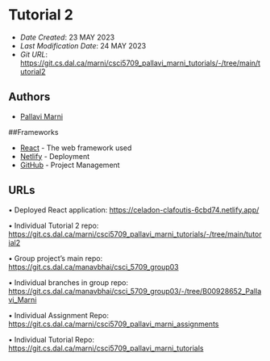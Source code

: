 # Tutorial 2

* *Date Created*: 23 MAY 2023
* *Last Modification Date*: 24 MAY 2023
* *Git URL*: https://git.cs.dal.ca/marni/csci5709_pallavi_marni_tutorials/-/tree/main/tutorial2

## Authors

* [Pallavi Marni](pl381965@dal.ca) 


##Frameworks

* [React](https://react.dev/) - The web framework used
* [Netlify](https://www.netlify.com/) - Deployment
* [GitHub](https://github.com/) - Project Management

## URLs

• Deployed React application: https://celadon-clafoutis-6cbd74.netlify.app/

• Individual Tutorial 2 repo: https://git.cs.dal.ca/marni/csci5709_pallavi_marni_tutorials/-/tree/main/tutorial2

• Group project’s main repo: https://git.cs.dal.ca/manavbhai/csci_5709_group03

• Individual branches in group repo: https://git.cs.dal.ca/manavbhai/csci_5709_group03/-/tree/B00928652_Pallavi_Marni

• Individual Assignment Repo: https://git.cs.dal.ca/marni/csci5709_pallavi_marni_assignments

• Individual Tutorial Repo: https://git.cs.dal.ca/marni/csci5709_pallavi_marni_tutorials


